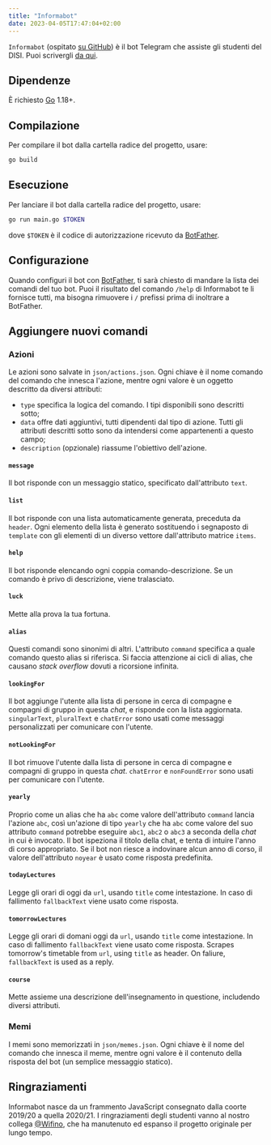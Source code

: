 ```yaml
---
title: "Informabot"
date: 2023-04-05T17:47:04+02:00
---
```


`Informabot` (ospitato [su GitHub](https://github.com/csunibo/informabot)) è il
bot Telegram che assiste gli studenti del DISI. Puoi scrivergli [da
qui](https://t.me/UniboInformabot).

## Dipendenze

È richiesto [Go](https://go.dev/) 1.18+.

## Compilazione

Per compilare il bot dalla cartella radice del progetto, usare:

```bash
go build
```

## Esecuzione

Per lanciare il bot dalla cartella radice del progetto, usare:

```bash
go run main.go $TOKEN
```

dove `$TOKEN` è il codice di autorizzazione ricevuto da
[BotFather](https://core.telegram.org/bots#6-botfather).

## Configurazione

Quando configuri il bot con
[BotFather](https://core.telegram.org/bots#6-botfather), ti sarà chiesto di
mandare la lista dei comandi del tuo bot. Puoi il risultato del comando
`/help` di Informabot te li fornisce tutti, ma bisogna rimuovere i `/`
prefissi prima di inoltrare a BotFather.

## Aggiungere nuovi comandi

### Azioni

Le azioni sono salvate in `json/actions.json`. Ogni chiave è il nome comando
del comando che innesca l'azione, mentre ogni valore è un oggetto descritto da
diversi attributi:

- `type` specifica la logica del comando. I tipi disponibili sono descritti
  sotto;
- `data` offre dati aggiuntivi, tutti dipendenti dal tipo di azione. Tutti gli
  attributi descritti sotto sono da intendersi come appartenenti a questo campo;
- `description` (opzionale) riassume l'obiettivo dell'azione.

#### `message`

Il bot risponde con un messaggio statico, specificato dall'attributo `text`.

#### `list`

Il bot risponde con una lista automaticamente generata, preceduta da `header`.
Ogni elemento della lista è generato sostituendo i segnaposto di `template`
con gli elementi di un diverso vettore dall'attributo matrice `items`.

#### `help`

Il bot risponde elencando ogni coppia comando-descrizione. Se un comando è privo
di descrizione, viene tralasciato.

#### `luck`

Mette alla prova la tua fortuna.

#### `alias`

Questi comandi sono sinonimi di altri. L'attributo `command` specifica a quale
comando questo alias si riferisca. Si faccia attenzione ai cicli di alias, che
causano _stack overflow_ dovuti a ricorsione infinita.

#### `lookingFor`

Il bot aggiunge l'utente alla lista di persone in cerca di compagne e compagni
di gruppo in questa _chat_, e risponde con la lista aggiornata. `singularText`,
`pluralText` e `chatError` sono usati come messaggi personalizzati per
comunicare con l'utente.

#### `notLookingFor`

Il bot rimuove l'utente dalla lista di persone in cerca di compagne e compagni
di gruppo in questa _chat_. `chatError` e `nonFoundError` sono usati per
comunicare con l'utente.

#### `yearly`

Proprio come un alias che ha `abc` come valore dell'attributo `command` lancia
l'azione `abc`, così un'azione di tipo `yearly` che ha `abc` come valore del suo
attributo `command` potrebbe eseguire `abc1`, `abc2` o `abc3` a seconda della
_chat_ in cui è invocato. Il bot ispeziona il titolo della chat, e tenta di
intuire l'anno di corso appropriato. Se il bot non riesce a indovinare alcun
anno di corso, il valore dell'attributo `noyear` è usato come risposta
predefinita.

#### `todayLectures`

Legge gli orari di oggi da `url`, usando `title` come intestazione. In caso di
fallimento `fallbackText` viene usato come risposta.

#### `tomorrowLectures`

Legge gli orari di domani oggi da `url`, usando `title` come intestazione. In
caso di fallimento `fallbackText` viene usato come risposta.
Scrapes tomorrow's timetable from `url`, using `title` as header. On faliure,
`fallbackText` is used as a reply.

#### `course`

Mette assieme una descrizione dell'insegnamento in questione, includendo diversi
attributi.

### Memi

I memi sono memorizzati in `json/memes.json`. Ogni chiave è il nome del comando
che innesca il meme, mentre ogni valore è il contenuto della risposta del bot
(un semplice messaggio statico).

## Ringraziamenti

Informabot nasce da un frammento JavaScript consegnato dalla coorte 2019/20 a
quella 2020/21. I ringraziamenti degli studenti vanno al nostro collega
[@Wifino](https://github.com/Wifino), che ha manutenuto ed espanso il progetto
originale per lungo tempo.
